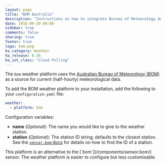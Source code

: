 ```yaml
---
layout: page
title: "BOM Australia"
description: "Instructions on how to integrate Bureau of Meteorology Australia weather conditions into Home Assistant."
date: 2016-09-29 09:00
sidebar: true
comments: false
sharing: true
footer: true
logo: bom.png
ha_category: Weather
ha_release: 0.36
ha_iot_class: "Cloud Polling"
---
```


The `bom` weather platform uses the [Australian Bureau of Meteorology (BOM)](http://www.bom.gov.au) as a source for current (half-hourly) meteorological data.

To add the BOM weather platform to your installation, add the following to your `configuration.yaml` file:

```yaml
weather:
  - platform: bom
```

Configuration variables:

- **name** (*Optional*): The name you would like to give to the weather station.
- **station** (*Optional*): The station ID string; defaults to the closest station.  See the [`sensor.bom` docs](/components/sensor.bom/) for details on how to find the ID of a station.

<p class='note'>
This platform is an alternative to the [`bom`](/components/sensor.bom/) sensor.
The weather platform is easier to configure but less customisable.
</p>
